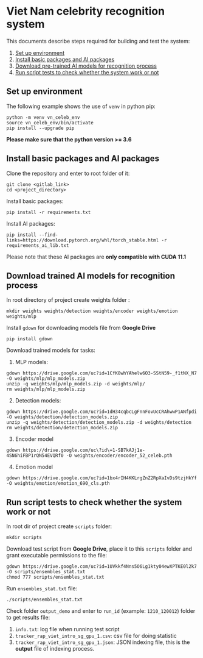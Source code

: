 # Viet Nam celebrity recognition system
This documents describe steps required for building and test the system: 

1. [Set up environment](#set-up-environment)
2. [Install basic packages and AI packages](#install-basic-packages-and-ai-packages)
3. [Download pre-trained AI models for recognition process](#download-trained-ai-models-for-recognition-process)
4. [Run script tests to check whether the system work or not](#run-script-tests-to-check-whether-the-system-work-or-not)

## Set up environment
The following example shows the use of `venv` in python pip: 
```
python -m venv vn_celeb_env
source vn_celeb_env/bin/activate
pip install --upgrade pip
```
**Please make sure that the python version >= 3.6**
## Install basic packages and AI packages
Clone the repository and enter to root folder of it:
```
git clone <gitlab_link>
cd <project_directory>
```
Install basic packages:
```
pip install -r requirements.txt
```
Install AI packages:
```
pip install --find-links=https://download.pytorch.org/whl/torch_stable.html -r requirements_ai_lib.txt
```
Please note that these AI packages are **only compatible with CUDA 11.1**

## Download trained AI models for recognition process
In root directory of project create weights folder :
```
mkdir weights weights/detection weights/encoder weights/emotion weights/mlp
```
Install `gdown` for downloading models file from **Google Drive**
```
pip install gdown
```
Download trained models for tasks: 
1. MLP models:
```
gdown https://drive.google.com/uc?id=1CfK8whYAhelw6O3-SStN59-_f1tNX_N7 -O weights/mlp/mlp_models.zip
unzip -q weights/mlp/mlp_models.zip -d weights/mlp/
rm weights/mlp/mlp_models.zip
```
2. Detection models:
```
gdown https://drive.google.com/uc?id=1dH34cqbcLgFnnFovUcCRAhwwP1ANfpdi -O weights/detection/detection_models.zip 
unzip -q weights/detection/detection_models.zip -d weights/detection 
rm weights/detection/detection_models.zip
```
3. Encoder model
```
gdown https://drive.google.com/uc\?id\=1-SB7kAJj1e-4SN6hiFBP1rQN54EVQRf0 -O weights/encoder/encoder_52_celeb.pth
```
4. Emotion model
```
gdown https://drive.google.com/uc?id=1bx4rIH4KKLrgZnZ2RpXaIvDs9tzjHkYf -O weights/emotion/emotion_690_cls.pth 
```

## Run script tests to check whether the system work or not
In root dir of project create `scripts` folder:
```
mkdir scripts
```
Download test script from **Google Drive**, place it to this `scripts` folder and grant executable permissions to the file:
```
gdown https://drive.google.com/uc?id=1UVkkf4Nns5O6Lg1kty04ewXPTKE0l2k7 -O scripts/ensembles_stat.txt
chmod 777 scripts/ensembles_stat.txt
```
Run `ensembles_stat.txt` file:
```
./scripts/ensembles_stat.txt
```
Check folder `output_demo` and enter to `run_id` (example: `1210_120012`) folder to get results file:
1. `info.txt`: log file when running test script
2. `tracker_rap_viet_intro_sg_gpu_1.csv`: csv file for doing statistic
3. `tracker_rap_viet_intro_sg_gpu_1.json`: JSON indexing file, this is the **output** file of indexing process.
